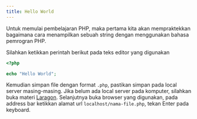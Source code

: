 ```yaml
---
title: Hello World
---
```


Untuk memulai pembelajaran PHP, maka pertama kita akan mempraktekkan bagaimana cara menampilkan sebuah string dengan menggunakan bahasa pemrogran PHP.

Silahkan ketikkan perintah berikut pada teks editor yang digunakan 

```php title=hello.php
<?php

echo "Hello World";
```

Kemudian simpan file dengan format `.php`, pastikan simpan pada local server masing-masing. Jika belum ada local server pada komputer, silahkan buka materi [Laragon](../../laragon/index_laragon.mdx). Selanjutnya buka browser yang digunakan, pada address bar ketikkan alamat url `localhost/nama-file.php`, tekan Enter pada keyboard.